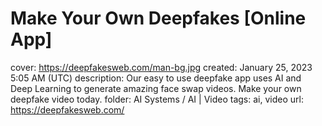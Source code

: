 # Make Your Own Deepfakes [Online App]

cover: https://deepfakesweb.com/man-bg.jpg
created: January 25, 2023 5:05 AM (UTC)
description: Our easy to use deepfake app uses AI and Deep Learning to generate amazing face swap videos. Make your own deepfake video today.
folder: AI Systems / AI | Video
tags: ai, video
url: https://deepfakesweb.com/